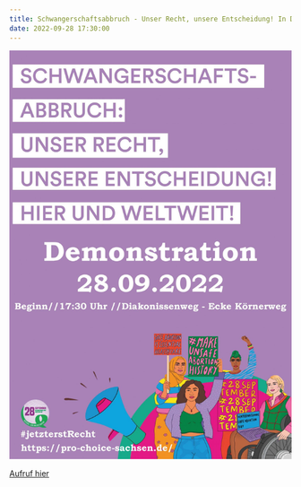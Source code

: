 ```yaml
---
title: Schwangerschaftsabbruch - Unser Recht, unsere Entscheidung! In Dresden, in Deutschland und weltweit!
date: 2022-09-28 17:30:00
---
```


![Plakat-SAD-1414x2048.jpg](\images\Plakat-SAD-1414x2048.jpg)

[Aufruf hier](http://kosmotique.org/texts/2022-09-25-Safe-Abortion-Day-Aufruf-2022.html)
